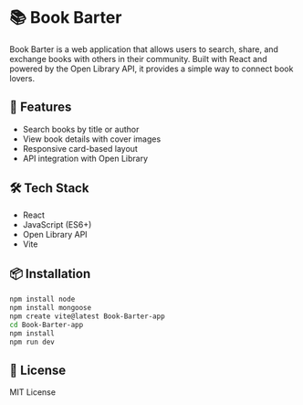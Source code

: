 # 📚 Book Barter

Book Barter is a web application that allows users to search, share, and exchange books with others in their community. Built with React and powered by the Open Library API, it provides a simple way to connect book lovers.

## 🚀 Features
- Search books by title or author
- View book details with cover images
- Responsive card-based layout
- API integration with Open Library


## 🛠️ Tech Stack
- React
- JavaScript (ES6+)
- Open Library API
- Vite

## 📦 Installation
```bash
npm install node
npm install mongoose
npm create vite@latest Book-Barter-app
cd Book-Barter-app
npm install
npm run dev
```

## 📄 License
MIT License
